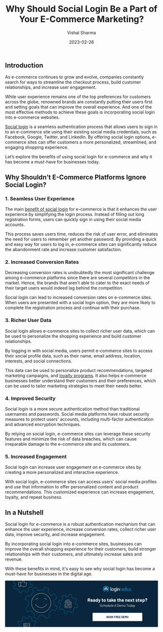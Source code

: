 ﻿---
title: "Why Should Social Login Be a Part of Your E-Commerce Marketing?"
date: "2023-02-28"
coverImage: "ecommerce-mrktng.jpg"
tags: ["ecommerce", "social login","cx"]
author: "Vishal Sharma"
description: "Social login is a seamless authentication process that allows users to sign in to an e-commerce site using their existing social media credentials, such as Facebook, Google, Twitter, and LinkedIn. By offering social login options, e-commerce sites can offer customers a more personalized, streamlined, and engaging shopping experience."
metadescription: "While users expect a great user experience on an e-commerce platform, social login for e-commerce can do wonders for your brand. Here’s what you need to know."
metatitle: "Boosting Your E-Commerce Marketing with Social Login"
---

## Introduction

As e-commerce continues to grow and evolve, companies constantly search for ways to streamline the checkout process, build customer relationships, and increase user engagement. 

While user experience remains one of the top preferences for customers across the globe, renowned brands are constantly putting their users first and setting goals that can improve the overall experience. And one of the most effective methods to achieve these goals is incorporating social login into e-commerce websites.

[Social login](https://www.loginradius.com/social-login/) is a seamless authentication process that allows users to sign in to an e-commerce site using their existing social media credentials, such as Facebook, Google, Twitter, and LinkedIn. By offering social login options, e-commerce sites can offer customers a more personalized, streamlined, and engaging shopping experience. 

Let’s explore the benefits of using social login for e-commerce and why it has become a must-have for businesses today.

## Why Shouldn’t E-Commerce Platforms Ignore Social Login?

### 1. Seamless User Experience

The main [benefit of social login](https://www.loginradius.com/blog/growth/advantage-social-login-as-marketer/) for e-commerce is that it enhances the user experience by simplifying the login process. Instead of filling out long registration forms, users can quickly sign in using their social media accounts. 

This process saves users time, reduces the risk of user error, and eliminates the need for users to remember yet another password. By providing a quick and easy way for users to log in, e-commerce sites can significantly reduce the abandonment rate and increase customer satisfaction.

### 2. Increased Conversion Rates

Decreasing conversion rates is undoubtedly the most significant challenge among e-commerce platforms since there are several competitors in the market. Hence, the brands that aren’t able to cater to the exact needs of their target users would indeed lag behind the competition. 

Social login can lead to increased conversion rates on e-commerce sites. When users are presented with a social login option, they are more likely to complete the registration process and continue with their purchase.

### 3. Richer User Data

Social login allows e-commerce sites to collect richer user data, which can be used to personalize the shopping experience and build customer relationships.

By logging in with social media, users permit e-commerce sites to access their social profile data, such as their name, email address, location, interests, and social connections. 

This data can be used to personalize product recommendations, targeted marketing campaigns, and [loyalty programs](https://blog.loginradius.com/identity/sso-integration-secure-cx/). It also helps e-commerce businesses better understand their customers and their preferences, which can be used to tailor marketing strategies to meet their needs better. 

### 4. Improved Security

Social login is a more secure authentication method than traditional usernames and passwords. Social media platforms have robust security measures to protect users' accounts, including multi-factor authentication and advanced encryption techniques. 

By relying on social login, e-commerce sites can leverage these security features and minimize the risk of data breaches, which can cause irreparable damage to the e-commerce site and its customers.

### 5. Increased Engagement

Social login can increase user engagement on e-commerce sites by creating a more personalized and interactive experience. 

With social login, e-commerce sites can access users' social media profiles and use that information to offer personalized content and product recommendations. This customized experience can increase engagement, loyalty, and repeat business.

## In a Nutshell 

Social login for e-commerce is a robust authentication mechanism that can enhance the user experience, increase conversion rates, collect richer user data, improve security, and increase engagement. 

By incorporating social login into e-commerce sites, businesses can improve the overall shopping experience for their customers, build stronger relationships with their customers, and ultimately increase sales and revenue. 

With these benefits in mind, it's easy to see why social login has become a must-have for businesses in the digital age.

[![book-a-demo-Consultation](../../assets/book-a-demo-loginradius.png)](https://www.loginradius.com/contact-us?utm_source=blog&utm_medium=web&utm_campaign=boosting-ecommerce-marketing-social-login)